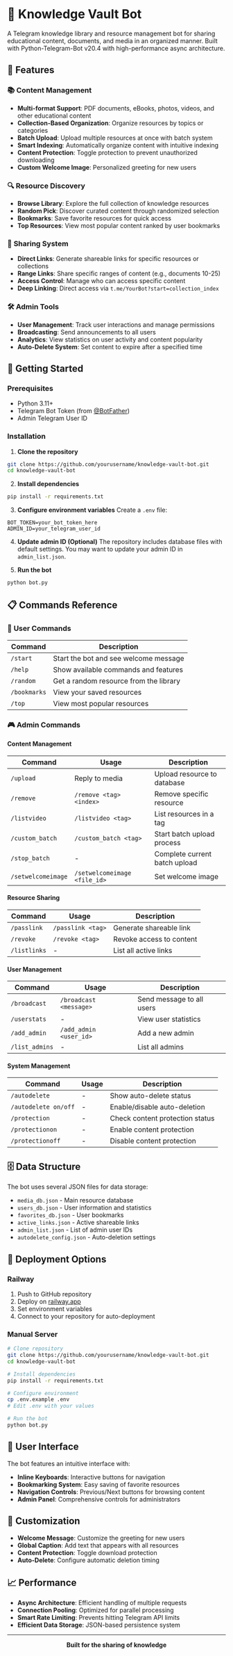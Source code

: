 # 🤖 Knowledge Vault Bot

A Telegram knowledge library and resource management bot for sharing educational content, documents, and media in an organized manner. Built with Python-Telegram-Bot v20.4 with high-performance async architecture.

## 🌟 Features

### 📚 **Content Management**
- **Multi-format Support**: PDF documents, eBooks, photos, videos, and other educational content
- **Collection-Based Organization**: Organize resources by topics or categories
- **Batch Upload**: Upload multiple resources at once with batch system
- **Smart Indexing**: Automatically organize content with intuitive indexing
- **Content Protection**: Toggle protection to prevent unauthorized downloading
- **Custom Welcome Image**: Personalized greeting for new users

### 🔍 **Resource Discovery**
- **Browse Library**: Explore the full collection of knowledge resources
- **Random Pick**: Discover curated content through randomized selection
- **Bookmarks**: Save favorite resources for quick access
- **Top Resources**: View most popular content ranked by user bookmarks

### 🔗 **Sharing System**
- **Direct Links**: Generate shareable links for specific resources or collections
- **Range Links**: Share specific ranges of content (e.g., documents 10-25)
- **Access Control**: Manage who can access specific content
- **Deep Linking**: Direct access via `t.me/YourBot?start=collection_index`

### 🛠️ **Admin Tools**
- **User Management**: Track user interactions and manage permissions
- **Broadcasting**: Send announcements to all users
- **Analytics**: View statistics on user activity and content popularity
- **Auto-Delete System**: Set content to expire after a specified time

## 🚀 **Getting Started**

### Prerequisites
- Python 3.11+
- Telegram Bot Token (from [@BotFather](https://t.me/BotFather))
- Admin Telegram User ID

### Installation

1. **Clone the repository**
```bash
git clone https://github.com/yourusername/knowledge-vault-bot.git
cd knowledge-vault-bot
```

2. **Install dependencies**
```bash
pip install -r requirements.txt
```

3. **Configure environment variables**
Create a `.env` file:
```env
BOT_TOKEN=your_bot_token_here
ADMIN_ID=your_telegram_user_id
```

4. **Update admin ID (Optional)**
The repository includes database files with default settings. You may want to update your admin ID in `admin_list.json`.

5. **Run the bot**
```bash
python bot.py
```

## 📋 **Commands Reference**

### 👤 **User Commands**

| Command | Description |
|---------|-------------|
| `/start` | Start the bot and see welcome message |
| `/help` | Show available commands and features |
| `/random` | Get a random resource from the library |
| `/bookmarks` | View your saved resources |
| `/top` | View most popular resources |

### 🎮 **Admin Commands**

#### Content Management
| Command | Usage | Description |
|---------|-------|-------------|
| `/upload` | Reply to media | Upload resource to database |
| `/remove` | `/remove <tag> <index>` | Remove specific resource |
| `/listvideo` | `/listvideo <tag>` | List resources in a tag |
| `/custom_batch` | `/custom_batch <tag>` | Start batch upload process |
| `/stop_batch` | - | Complete current batch upload |
| `/setwelcomeimage` | `/setwelcomeimage <file_id>` | Set welcome image |

#### Resource Sharing
| Command | Usage | Description |
|---------|-------|-------------|
| `/passlink` | `/passlink <tag>` | Generate shareable link |
| `/revoke` | `/revoke <tag>` | Revoke access to content |
| `/listlinks` | - | List all active links |

#### User Management
| Command | Usage | Description |
|---------|-------|-------------|
| `/broadcast` | `/broadcast <message>` | Send message to all users |
| `/userstats` | - | View user statistics |
| `/add_admin` | `/add_admin <user_id>` | Add a new admin |
| `/list_admins` | - | List all admins |

#### System Management
| Command | Usage | Description |
|---------|-------|-------------|
| `/autodelete` | - | Show auto-delete status |
| `/autodelete on/off` | - | Enable/disable auto-deletion |
| `/protection` | - | Check content protection status |
| `/protectionon` | - | Enable content protection |
| `/protectionoff` | - | Disable content protection |

## 🗄️ **Data Structure**

The bot uses several JSON files for data storage:

- `media_db.json` - Main resource database
- `users_db.json` - User information and statistics
- `favorites_db.json` - User bookmarks
- `active_links.json` - Active shareable links
- `admin_list.json` - List of admin user IDs
- `autodelete_config.json` - Auto-deletion settings

## 🚀 **Deployment Options**

### Railway
1. Push to GitHub repository
2. Deploy on [railway.app](https://railway.app)
3. Set environment variables
4. Connect to your repository for auto-deployment

### Manual Server
```bash
# Clone repository
git clone https://github.com/yourusername/knowledge-vault-bot.git
cd knowledge-vault-bot

# Install dependencies
pip install -r requirements.txt

# Configure environment
cp .env.example .env
# Edit .env with your values

# Run the bot
python bot.py
```

## 📱 **User Interface**

The bot features an intuitive interface with:

- **Inline Keyboards**: Interactive buttons for navigation
- **Bookmarking System**: Easy saving of favorite resources
- **Navigation Controls**: Previous/Next buttons for browsing content
- **Admin Panel**: Comprehensive controls for administrators

## 🔧 **Customization**

- **Welcome Message**: Customize the greeting for new users
- **Global Caption**: Add text that appears with all resources
- **Content Protection**: Toggle download protection
- **Auto-Delete**: Configure automatic deletion timing

## 📈 **Performance**

- **Async Architecture**: Efficient handling of multiple requests
- **Connection Pooling**: Optimized for parallel processing
- **Smart Rate Limiting**: Prevents hitting Telegram API limits
- **Efficient Data Storage**: JSON-based persistence system

---

<div align="center">

**Built for the sharing of knowledge**

</div>